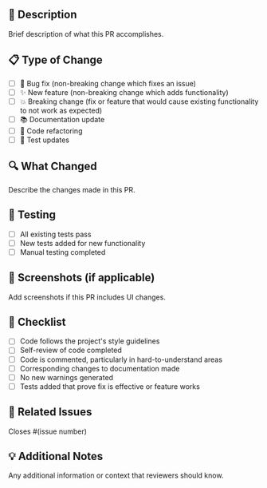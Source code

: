 ## 🚀 Description

Brief description of what this PR accomplishes.

## 📋 Type of Change

- [ ] 🐛 Bug fix (non-breaking change which fixes an issue)
- [ ] ✨ New feature (non-breaking change which adds functionality)
- [ ] 💥 Breaking change (fix or feature that would cause existing functionality to not work as expected)
- [ ] 📚 Documentation update
- [ ] 🧹 Code refactoring
- [ ] 🧪 Test updates

## 🔍 What Changed

Describe the changes made in this PR.

## 🧪 Testing

- [ ] All existing tests pass
- [ ] New tests added for new functionality
- [ ] Manual testing completed

## 📸 Screenshots (if applicable)

Add screenshots if this PR includes UI changes.

## 📝 Checklist

- [ ] Code follows the project's style guidelines
- [ ] Self-review of code completed
- [ ] Code is commented, particularly in hard-to-understand areas
- [ ] Corresponding changes to documentation made
- [ ] No new warnings generated
- [ ] Tests added that prove fix is effective or feature works

## 🔗 Related Issues

Closes #(issue number)

## 💡 Additional Notes

Any additional information or context that reviewers should know.
